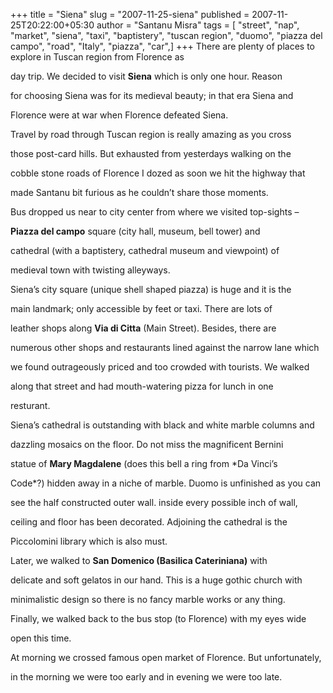 +++
title = "Siena"
slug = "2007-11-25-siena"
published = 2007-11-25T20:22:00+05:30
author = "Santanu Misra"
tags = [ "street", "nap", "market", "siena", "taxi", "baptistery", "tuscan region", "duomo", "piazza del campo", "road", "Italy", "piazza", "car",]
+++
There are plenty of places to explore in Tuscan region from Florence as

day trip. We decided to visit **Siena** which is only one hour. Reason

for choosing Siena was for its medieval beauty; in that era Siena and

Florence were at war when Florence defeated Siena.



Travel by road through Tuscan region is really amazing as you cross

those post-card hills. But exhausted from yesterdays walking on the

cobble stone roads of Florence I dozed as soon we hit the highway that

made Santanu bit furious as he couldn’t share those moments.



  



Bus dropped us near to city center from where we visited top-sights –

**Piazza del campo** square (city hall, museum, bell tower) and

cathedral (with a baptistery, cathedral museum and viewpoint) of

medieval town with twisting alleyways.



Siena’s city square (unique shell shaped piazza) is huge and it is the

main landmark; only accessible by feet or taxi. There are lots of

leather shops along **Via di Citta** (Main Street). Besides, there are

numerous other shops and restaurants lined against the narrow lane which

we found outrageously priced and too crowded with tourists. We walked

along that street and had mouth-watering pizza for lunch in one

resturant.



  



Siena’s cathedral is outstanding with black and white marble columns and

dazzling mosaics on the floor. Do not miss the magnificent Bernini

statue of **Mary Magdalene** (does this bell a ring from *Da Vinci’s

Code*?) hidden away in a niche of marble. Duomo is unfinished as you can

see the half constructed outer wall. inside every possible inch of wall,

ceiling and floor has been decorated. Adjoining the cathedral is the

Piccolomini library which is also must.



Later, we walked to **San Domenico (Basilica Cateriniana)** with

delicate and soft gelatos in our hand. This is a huge gothic church with

minimalistic design so there is no fancy marble works or any thing.



Finally, we walked back to the bus stop (to Florence) with my eyes wide

open this time.



At morning we crossed famous open market of Florence. But unfortunately,

in the morning we were too early and in evening we were too late.
